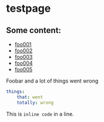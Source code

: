 # testpage

## Some content:


- [foo001](slides/foo001.md)
- [foo002](slides/foo002.md)
- [foo003](slides/foo003.md)
- [foo004](slides/foo004.md)
- [foo005](slides/foo005.md)


Foobar and a lot of things went wrong

```yaml
things:
    that: went
    totally: wrong
```


This is `inline code` in a line.

